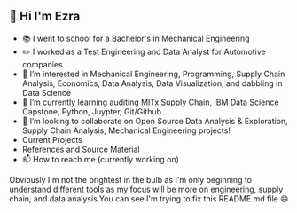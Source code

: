 ## 👋 Hi I'm Ezra
- :books: I went to school for a Bachelor's in Mechanical Engineering
- :pencil2: I worked as a Test Engineering and Data Analyst for Automotive companies
- 👀 I’m interested in Mechanical Engineering, Programming, Supply Chain Analysis, Economics, Data Analysis, Data Visualization, and dabbling in Data Science
- 🌱 I’m currently learning auditing MITx Supply Chain, IBM Data Science Capstone, Python, Juypter, Git/Github
- 💞️ I’m looking to collaborate on Open Source Data Analysis & Exploration, Supply Chain Analysis, Mechanical Engineering projects!
- Current Projects
- References and Source Material
- 📫 How to reach me (currently working on)

Obviously I'm not the brightest in the bulb as I'm only beginning to understand different tools as my focus will be more on engineering, supply chain, and data analysis.You can see I'm trying to fix this README.md file :smile:


<!---
ezrasc/ezrasc is a ✨ special ✨ repository because its `README.md` (this file) appears on your GitHub profile.
You can click the Preview link to take a look at your changes.
--->
